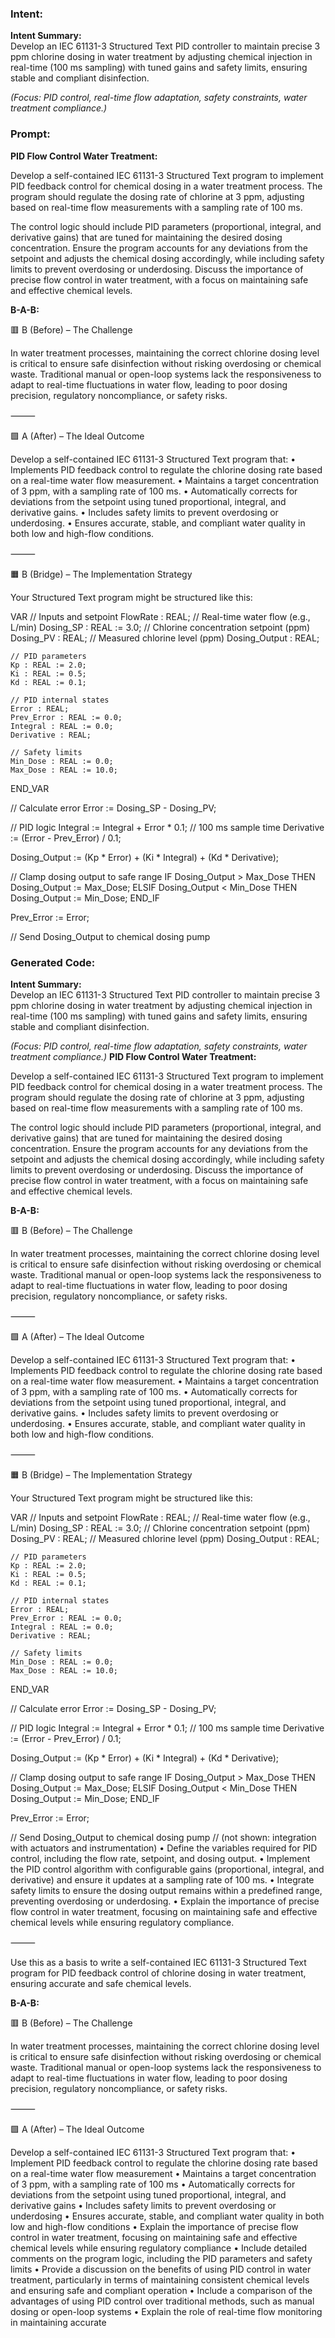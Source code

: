### Intent:
**Intent Summary:**  
Develop an IEC 61131-3 Structured Text PID controller to maintain precise 3 ppm chlorine dosing in water treatment by adjusting chemical injection in real-time (100 ms sampling) with tuned gains and safety limits, ensuring stable and compliant disinfection.  

*(Focus: PID control, real-time flow adaptation, safety constraints, water treatment compliance.)*

### Prompt:
**PID Flow Control Water Treatment:**

Develop a self-contained IEC 61131-3 Structured Text program to implement PID feedback control for chemical dosing in a water treatment process. The program should regulate the dosing rate of chlorine at 3 ppm, adjusting based on real-time flow measurements with a sampling rate of 100 ms.

The control logic should include PID parameters (proportional, integral, and derivative gains) that are tuned for maintaining the desired dosing concentration. Ensure the program accounts for any deviations from the setpoint and adjusts the chemical dosing accordingly, while including safety limits to prevent overdosing or underdosing. Discuss the importance of precise flow control in water treatment, with a focus on maintaining safe and effective chemical levels.

**B-A-B:**

🟥 B (Before) – The Challenge

In water treatment processes, maintaining the correct chlorine dosing level is critical to ensure safe disinfection without risking overdosing or chemical waste. Traditional manual or open-loop systems lack the responsiveness to adapt to real-time fluctuations in water flow, leading to poor dosing precision, regulatory noncompliance, or safety risks.

⸻

🟩 A (After) – The Ideal Outcome

Develop a self-contained IEC 61131-3 Structured Text program that:
	•	Implements PID feedback control to regulate the chlorine dosing rate based on a real-time water flow measurement.
	•	Maintains a target concentration of 3 ppm, with a sampling rate of 100 ms.
	•	Automatically corrects for deviations from the setpoint using tuned proportional, integral, and derivative gains.
	•	Includes safety limits to prevent overdosing or underdosing.
	•	Ensures accurate, stable, and compliant water quality in both low and high-flow conditions.

⸻

🟧 B (Bridge) – The Implementation Strategy

Your Structured Text program might be structured like this:

VAR
    // Inputs and setpoint
    FlowRate : REAL;                      // Real-time water flow (e.g., L/min)
    Dosing_SP : REAL := 3.0;             // Chlorine concentration setpoint (ppm)
    Dosing_PV : REAL;                    // Measured chlorine level (ppm)
    Dosing_Output : REAL;

    // PID parameters
    Kp : REAL := 2.0;
    Ki : REAL := 0.5;
    Kd : REAL := 0.1;

    // PID internal states
    Error : REAL;
    Prev_Error : REAL := 0.0;
    Integral : REAL := 0.0;
    Derivative : REAL;

    // Safety limits
    Min_Dose : REAL := 0.0;
    Max_Dose : REAL := 10.0;
END_VAR

// Calculate error
Error := Dosing_SP - Dosing_PV;

// PID logic
Integral := Integral + Error * 0.1; // 100 ms sample time
Derivative := (Error - Prev_Error) / 0.1;

Dosing_Output := (Kp * Error) + (Ki * Integral) + (Kd * Derivative);

// Clamp dosing output to safe range
IF Dosing_Output > Max_Dose THEN
    Dosing_Output := Max_Dose;
ELSIF Dosing_Output < Min_Dose THEN
    Dosing_Output := Min_Dose;
END_IF

Prev_Error := Error;

// Send Dosing_Output to chemical dosing pump

### Generated Code:
**Intent Summary:**  
Develop an IEC 61131-3 Structured Text PID controller to maintain precise 3 ppm chlorine dosing in water treatment by adjusting chemical injection in real-time (100 ms sampling) with tuned gains and safety limits, ensuring stable and compliant disinfection.  

*(Focus: PID control, real-time flow adaptation, safety constraints, water treatment compliance.)*
**PID Flow Control Water Treatment:**

Develop a self-contained IEC 61131-3 Structured Text program to implement PID feedback control for chemical dosing in a water treatment process. The program should regulate the dosing rate of chlorine at 3 ppm, adjusting based on real-time flow measurements with a sampling rate of 100 ms.

The control logic should include PID parameters (proportional, integral, and derivative gains) that are tuned for maintaining the desired dosing concentration. Ensure the program accounts for any deviations from the setpoint and adjusts the chemical dosing accordingly, while including safety limits to prevent overdosing or underdosing. Discuss the importance of precise flow control in water treatment, with a focus on maintaining safe and effective chemical levels.

**B-A-B:**

🟥 B (Before) – The Challenge

In water treatment processes, maintaining the correct chlorine dosing level is critical to ensure safe disinfection without risking overdosing or chemical waste. Traditional manual or open-loop systems lack the responsiveness to adapt to real-time fluctuations in water flow, leading to poor dosing precision, regulatory noncompliance, or safety risks.

⸻

🟩 A (After) – The Ideal Outcome

Develop a self-contained IEC 61131-3 Structured Text program that:
	•	Implements PID feedback control to regulate the chlorine dosing rate based on a real-time water flow measurement.
	•	Maintains a target concentration of 3 ppm, with a sampling rate of 100 ms.
	•	Automatically corrects for deviations from the setpoint using tuned proportional, integral, and derivative gains.
	•	Includes safety limits to prevent overdosing or underdosing.
	•	Ensures accurate, stable, and compliant water quality in both low and high-flow conditions.

⸻

🟧 B (Bridge) – The Implementation Strategy

Your Structured Text program might be structured like this:

VAR
    // Inputs and setpoint
    FlowRate : REAL;                      // Real-time water flow (e.g., L/min)
    Dosing_SP : REAL := 3.0;             // Chlorine concentration setpoint (ppm)
    Dosing_PV : REAL;                    // Measured chlorine level (ppm)
    Dosing_Output : REAL;

    // PID parameters
    Kp : REAL := 2.0;
    Ki : REAL := 0.5;
    Kd : REAL := 0.1;

    // PID internal states
    Error : REAL;
    Prev_Error : REAL := 0.0;
    Integral : REAL := 0.0;
    Derivative : REAL;

    // Safety limits
    Min_Dose : REAL := 0.0;
    Max_Dose : REAL := 10.0;
END_VAR

// Calculate error
Error := Dosing_SP - Dosing_PV;

// PID logic
Integral := Integral + Error * 0.1; // 100 ms sample time
Derivative := (Error - Prev_Error) / 0.1;

Dosing_Output := (Kp * Error) + (Ki * Integral) + (Kd * Derivative);

// Clamp dosing output to safe range
IF Dosing_Output > Max_Dose THEN
    Dosing_Output := Max_Dose;
ELSIF Dosing_Output < Min_Dose THEN
    Dosing_Output := Min_Dose;
END_IF

Prev_Error := Error;

// Send Dosing_Output to chemical dosing pump
// (not shown: integration with actuators and instrumentation)
	•	Define the variables required for PID control, including the flow rate, setpoint, and dosing output.
	•	Implement the PID control algorithm with configurable gains (proportional, integral, and derivative) and ensure it updates at a sampling rate of 100 ms.
	•	Integrate safety limits to ensure the dosing output remains within a predefined range, preventing overdosing or underdosing.
	•	Explain the importance of precise flow control in water treatment, focusing on maintaining safe and effective chemical levels while ensuring regulatory compliance.

⸻

Use this as a basis to write a self-contained IEC 61131-3 Structured Text program for PID feedback control of chlorine dosing in water treatment, ensuring accurate and safe chemical levels.

**B-A-B:**

🟥 B (Before) – The Challenge

In water treatment processes, maintaining the correct chlorine dosing level is critical to ensure safe disinfection without risking overdosing or chemical waste. Traditional manual or open-loop systems lack the responsiveness to adapt to real-time fluctuations in water flow, leading to poor dosing precision, regulatory noncompliance, or safety risks.

⸻

🟩 A (After) – The Ideal Outcome

Develop a self-contained IEC 61131-3 Structured Text program that:
	•	Implement PID feedback control to regulate the chlorine dosing rate based on a real-time water flow measurement
	•	Maintains a target concentration of 3 ppm, with a sampling rate of 100 ms
	•	Automatically corrects for deviations from the setpoint using tuned proportional, integral, and derivative gains
	•	Includes safety limits to prevent overdosing or underdosing
	•	Ensures accurate, stable, and compliant water quality in both low and high-flow conditions
	•	Explain the importance of precise flow control in water treatment, focusing on maintaining safe and effective chemical levels while ensuring regulatory compliance
	•	Include detailed comments on the program logic, including the PID parameters and safety limits
	•	Provide a discussion on the benefits of using PID control in water treatment, particularly in terms of maintaining consistent chemical levels and ensuring safe and compliant operation
	•	Include a comparison of the advantages of using PID control over traditional methods, such as manual dosing or open-loop systems
	•	Explain the role of real-time flow monitoring in maintaining accurate
